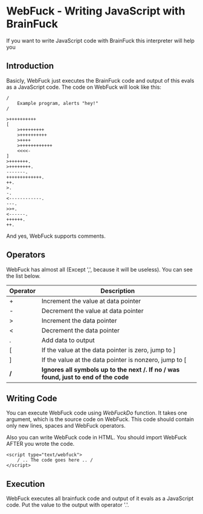 WebFuck - Writing JavaScript with BrainFuck
===========================================

If you want to write JavaScript code with BrainFuck this interpreter will help you

Introduction
------------

Basicly, WebFuck just executes the BrainFuck code and output of this evals as a JavaScript code. The code on WebFuck will look like this: 

	/
		Example program, alerts "hey!"
	/

	>++++++++++
	[
		>+++++++++   
		>++++++++++   
		>++++         
		>++++++++++++ 
		<<<<-
	]
	>+++++++.
	>++++++++.
	-------.
	+++++++++++++.
	++.
	>.
	-.
	<------------.
	---.
	>>+.
	<------.
	++++++.
	++.
	
And yes, WebFuck supports comments.

Operators
---------

WebFuck has almost all (Except ',', because it will be useless). You can see the list below.

|Operator|Description|
|--------|-----------|
|+|Increment the value at data pointer|
|-|Decrement the value at data pointer|
|>|Increment the data pointer|
|<|Decrement the data pointer|
|.|Add data to output|
|[|If the value at the data pointer is zero, jump to ]|
|]|If the value at the data pointer is nonzero, jump to [|
|**/**|**Ignores all symbols up to the next /. If no / was found, just to end of the code**|

Writing Code
------------

You can execute WebFuck code using *WebFuckDo* function. It takes one argument, which is the source code on WebFuck. This code should contain only new lines, spaces and WebFuck operators.

Also you can write WebFuck code in HTML. You should import WebFuck AFTER you wrote the code.

	<script type="text/webfuck">
		/ .. The code goes here .. /
	</script>

Execution
------------

WebFuck executes all brainfuck code and output of it evals as a JavaScript code. Put the value to the output with operator '.'.